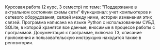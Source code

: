 Курсовая работа (2 курс, 3 семестр) по теме: "Поддержание в актуальном состоянии схемы сети"
Функционал: учет компьютеров и сетевого оборудования, связей между ними, истории изменения этих связей.
Программа написана на языке Python с использованием СУБД SQLite, в которой хранятся все данные, вносимые в процессе работы с программой.
Документация к программе, включая ТЗ, описание приложения и пользовательскую инструкцию находится также в репозитории.
